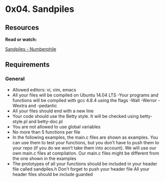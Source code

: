 # 0x04. Sandpiles
## Resources
**Read or watch:**

[Sandpiles - Numberphile](https://intranet.hbtn.io/rltoken/UVY3WFjMmCRlLcr-B2Krug)

## Requirements
### General
- Allowed editors: vi, vim, emacs
- All your files will be compiled on Ubuntu 14.04 LTS
-Your programs and functions will be compiled with gcc 4.8.4 using the flags -Wall -Werror -Wextra and -pedantic
- All your files should end with a new line
- Your code should use the Betty style. It will be checked using betty-style.pl and betty-doc.pl
- You are not allowed to use global variables
- No more than 5 functions per file
- In the following examples, the main.c files are shown as examples. You can use them to test your functions, but you don’t have to push them to your repo (if you do we won’t take them into account). We will use our own main.c files at compilation. Our main.c files might be different from the one shown in the examples
- The prototypes of all your functions should be included in your header file called sandpiles.h
Don’t forget to push your header file
All your header files should be include guarded